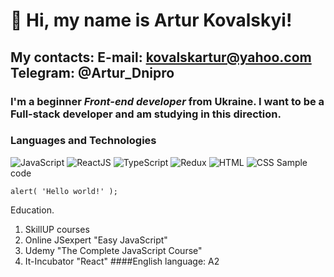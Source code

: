 # 👋 Hi, my name is **Artur Kovalskyi**!
## My contacts: E-mail: kovalskartur@yahoo.com  Telegram: @Artur_Dnipro
### I'm a beginner *Front-end developer* from Ukraine. I want to be a Full-stack developer and am studying in this direction.
### Languages and Technologies
![JavaScript](https://img.shields.io/badge/-JavaScript-090909?style=for-the-badge&logo=JavaScript)
![ReactJS](https://img.shields.io/badge/-ReactJS-090909?style=for-the-badge&logo=ReactJS)
![TypeScript](https://img.shields.io/badge/-TypeScript-090909?style=for-the-badge&logo=TypeScript)
![Redux](https://img.shields.io/badge/-Redux-090909?style=for-the-badge&logo=Redux)
![HTML](https://img.shields.io/badge/-HTML-090909?style=for-the-badge&logo=HTML)
![CSS](https://img.shields.io/badge/-CSS-090909?style=for-the-badge&logo=CSS)
Sample code
```
alert( 'Hello world!' );
```
Education.
1. SkillUP courses
2. Online JSexpert "Easy JavaScript"
3. Udemy "The Complete JavaScript Course"
4. It-Incubator "React" 
####English language: A2

